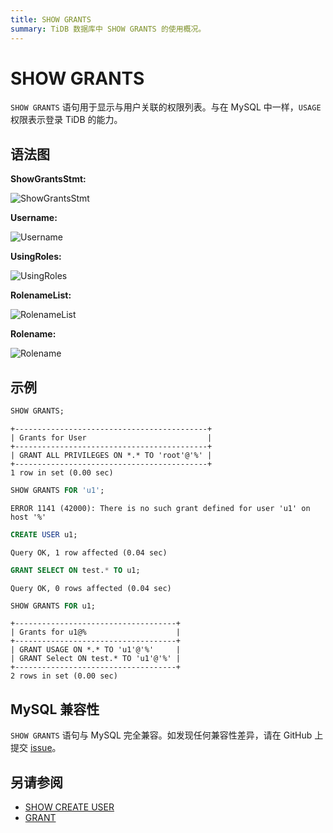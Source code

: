 ```yaml
---
title: SHOW GRANTS
summary: TiDB 数据库中 SHOW GRANTS 的使用概况。
---
```


# SHOW GRANTS

`SHOW GRANTS` 语句用于显示与用户关联的权限列表。与在 MySQL 中一样，`USAGE` 权限表示登录 TiDB 的能力。

## 语法图

**ShowGrantsStmt:**

![ShowGrantsStmt](https://docs-download.pingcap.com/media/images/docs-cn/sqlgram/ShowGrantsStmt.png)

**Username:**

![Username](https://docs-download.pingcap.com/media/images/docs-cn/sqlgram/Username.png)

**UsingRoles:**

![UsingRoles](https://docs-download.pingcap.com/media/images/docs-cn/sqlgram/UsingRoles.png)

**RolenameList:**

![RolenameList](https://docs-download.pingcap.com/media/images/docs-cn/sqlgram/RolenameList.png)

**Rolename:**

![Rolename](https://docs-download.pingcap.com/media/images/docs-cn/sqlgram/Rolename.png)

## 示例


```sql
SHOW GRANTS;
```

```
+-------------------------------------------+
| Grants for User                           |
+-------------------------------------------+
| GRANT ALL PRIVILEGES ON *.* TO 'root'@'%' |
+-------------------------------------------+
1 row in set (0.00 sec)
```


```sql
SHOW GRANTS FOR 'u1';
```

```
ERROR 1141 (42000): There is no such grant defined for user 'u1' on host '%'
```


```sql
CREATE USER u1;
```

```
Query OK, 1 row affected (0.04 sec)
```


```sql
GRANT SELECT ON test.* TO u1;
```

```
Query OK, 0 rows affected (0.04 sec)
```


```sql
SHOW GRANTS FOR u1;
```

```
+------------------------------------+
| Grants for u1@%                    |
+------------------------------------+
| GRANT USAGE ON *.* TO 'u1'@'%'     |
| GRANT Select ON test.* TO 'u1'@'%' |
+------------------------------------+
2 rows in set (0.00 sec)
```

## MySQL 兼容性

`SHOW GRANTS` 语句与 MySQL 完全兼容。如发现任何兼容性差异，请在 GitHub 上提交 [issue](https://github.com/pingcap/tidb/issues/new/choose)。

## 另请参阅

* [SHOW CREATE USER](/sql-statements/sql-statement-show-create-user.md)
* [GRANT](/sql-statements/sql-statement-grant-privileges.md)
